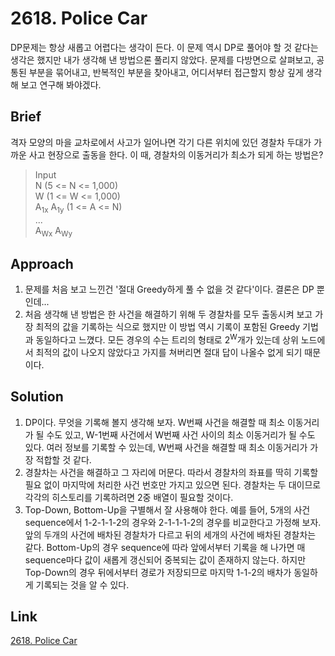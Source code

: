 # 2618. Police Car  
DP문제는 항상 새롭고 어렵다는 생각이 든다. 이 문제 역시 DP로 풀어야 할 것 같다는 생각은 했지만 내가 생각해 낸 방법으론 풀리지 않았다. 문제를 다방면으로 살펴보고, 공통된 부분을 묶어내고, 반복적인 부분을 찾아내고, 어디서부터 접근할지 항상 깊게 생각해 보고 연구해 봐야겠다.  

## Brief  
격자 모양의 마을 교차로에서 사고가 일어나면 각기 다른 위치에 있던 경찰차 두대가 가까운 사고 현장으로 출동을 한다. 이 때, 경찰차의 이동거리가 최소가 되게 하는 방법은?  

> Input  
> N (5 <= N <= 1,000)  
> W (1 <= W <= 1,000)  
> A<sub>1x</sub> A<sub>1y</sub> (1 <= A <= N)  
> ...  
> A<sub>Wx</sub> A<sub>Wy</sub>  

## Approach  
1. 문제를 처음 보고 느낀건 '절대 Greedy하게 풀 수 없을 것 같다'이다. 결론은 DP 뿐인데...  
2. 처음 생각해 낸 방법은 한 사건을 해결하기 위해 두 경찰차를 모두 출동시켜 보고 가장 최적의 값을 기록하는 식으로 했지만 이 방법 역시 기록이 포함된 Greedy 기법과 동일하다고 느꼈다. 모든 경우의 수는 트리의 형태로 2<sup>W</sup>개가 있는데 상위 노드에서 최적의 값이 나오지 않았다고 가지를 쳐버리면 절대 답이 나올수 없게 되기 때문이다.  

## Solution  
1. DP이다. 무엇을 기록해 볼지 생각해 보자. W번째 사건을 해결할 때 최소 이동거리가 될 수도 있고, W-1번째 사건에서 W번째 사건 사이의 최소 이동거리가 될 수도 있다. 여러 정보를 기록할 수 있는데, W번째 사건을 해결할 때 최소 이동거리가 가장 적합할 것 같다.  
2. 경찰차는 사건을 해결하고 그 자리에 머문다. 따라서 경찰차의 좌표를 딱히 기록할 필요 없이 마지막에 처리한 사건 번호만 가지고 있으면 된다. 경찰차는 두 대이므로 각각의 히스토리를 기록하려면 2중 배열이 필요할 것이다.  
3. Top-Down, Bottom-Up을 구별해서 잘 사용해야 한다. 예를 들어, 5개의 사건 sequence에서 1-2-1-1-2의 경우와 2-1-1-1-2의 경우를 비교한다고 가정해 보자. 앞의 두개의 사건에 배차된 경찰차가 다르고 뒤의 세개의 사건에 배차된 경찰차는 같다. Bottom-Up의 경우 sequence에 따라 앞에서부터 기록을 해 나가면 매 sequence마다 값이 새롭게 갱신되어 중복되는 값이 존재하지 않는다. 하지만 Top-Down의 경우 뒤에서부터 경로가 저장되므로 마지막 1-1-2의 배차가 동일하게 기록되는 것을 알 수 있다.  

## Link  
[2618. Police Car](https://www.acmicpc.net/problem/2618)  
